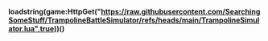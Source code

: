 **loadstring(game:HttpGet("https://raw.githubusercontent.com/SearchingSomeStuff/TrampolineBattleSimulator/refs/heads/main/TrampolineSimulator.lua",true))()**
